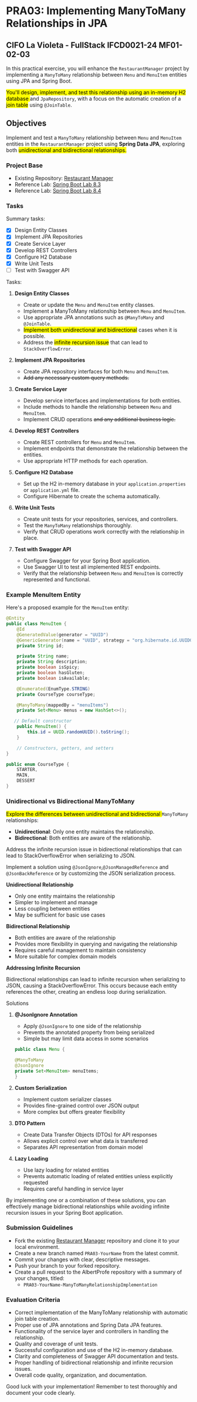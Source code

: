 # PRA03: Implementing ManyToMany Relationships in JPA

## CIFO La Violeta - FullStack IFCD0021-24 MF01-02-03

In this practical exercise, you will enhance the `RestaurantManager` project by implementing a `ManyToMany` relationship between `Menu` and `MenuItem` entities using JPA and Spring Boot.

<mark>You'll design, implement, and test this relationship using an in-memory H2 database </mark>and `JpaRepository`, with a focus on the automatic creation of a<mark> join table</mark> using `@JoinTable`.

## Objectives

Implement and test a `ManyToMany` relationship between `Menu` and `MenuItem` entities in the `RestaurantManager` project using **Spring Data JPA**, exploring both <mark>unidirectional and bidirectional relationships.</mark>

### Project Base

- Existing Repository: [Restaurant Manager](https://github.com/AlbertProfe/restaurantManager/commits/master/)
- Reference Lab: [Spring Boot Lab 8.3](https://albertprofe.dev/springboot/sblab8-3.html)
- Reference Lab: [Spring Boot Lab 8.4](https://albertprofe.dev/springboot/sblab8-4.html)

### Tasks

Summary tasks:

- [X] Design Entity Classes
- [X] Implement JPA Repositories
- [X] Create Service Layer
- [X] Develop REST Controllers
- [X] Configure H2 Database
- [X] Write Unit Tests
- [ ] Test with Swagger API

Tasks:

1. **Design Entity Classes**
   
   - Create or update the `Menu` and `MenuItem` entity classes.
   - Implement a ManyToMany relationship between `Menu` and `MenuItem`.
   - Use appropriate JPA annotations such as `@ManyToMany` and `@JoinTable`.
   - <mark>Implement both unidirectional and bidirectional</mark> cases when it is possible.
   - Address the <mark>infinite recursion issue</mark> that can lead to `StackOverflowError`.

2. **Implement JPA Repositories**
   
   - Create JPA repository interfaces for both `Menu` and `MenuItem`.
   - ~~Add any necessary custom query methods.~~

3. **Create Service Layer**
   
   - Develop service interfaces and implementations for both entities.
   - Include methods to handle the relationship between `Menu` and `MenuItem`.
   - Implement CRUD operations ~~and any additional business logic.~~

4. **Develop REST Controllers**
   
   - Create REST controllers for `Menu` and `MenuItem`.
   - Implement endpoints that demonstrate the relationship between the entities.
   - Use appropriate HTTP methods for each operation.

5. **Configure H2 Database**
   
   - Set up the H2 in-memory database in your `application.properties` or `application.yml` file.
   - Configure Hibernate to create the schema automatically.

6. **Write Unit Tests**
   
   - Create unit tests for your repositories, services, and controllers.
   - Test the `ManyToMany` relationships thoroughly.
   - Verify that CRUD operations work correctly with the relationship in place.

7. **Test with Swagger API**
   
   - Configure Swagger for your Spring Boot application.
   - Use Swagger UI to test all implemented REST endpoints.
   - Verify that the relationship between `Menu` and `MenuItem` is correctly represented and functional.

### Example MenuItem Entity

Here's a proposed example for the `MenuItem` entity:

```java
@Entity
public class MenuItem {
    @Id
    @GeneratedValue(generator = "UUID")
    @GenericGenerator(name = "UUID", strategy = "org.hibernate.id.UUIDGenerator")
    private String id;

    private String name;
    private String description;
    private boolean isSpicy;
    private boolean hasGluten;
    private boolean isAvailable;

    @Enumerated(EnumType.STRING)
    private CourseType courseType;

    @ManyToMany(mappedBy = "menuItems")
    private Set<Menu> menus = new HashSet<>();

   // Default constructor
    public MenuItem() {
        this.id = UUID.randomUUID().toString();
    }

    // Constructors, getters, and setters
}

public enum CourseType {
    STARTER,
    MAIN,
    DESSERT
}
```

### Unidirectional vs Bidirectional ManyToMany

<mark>Explore the differences between unidirectional and bidirectional </mark>`ManyToMany` relationships:

- **Unidirectional**: Only one entity maintains the relationship.
- **Bidirectional**: Both entities are aware of the relationship.

Address the infinite recursion issue in bidirectional relationships that can lead to StackOverflowError when serializing to JSON.

Implement a solution using  `@JsonIgnore`,`@JsonManagedReference` and `@JsonBackReference` or by customizing the JSON serialization process.



**Unidirectional Relationship**

- Only one entity maintains the relationship
- Simpler to implement and manage
- Less coupling between entities
- May be sufficient for basic use cases

**Bidirectional Relationship**

- Both entities are aware of the relationship
- Provides more flexibility in querying and navigating the relationship
- Requires careful management to maintain consistency
- More suitable for complex domain models

**Addressing Infinite Recursion**

Bidirectional relationships can lead to infinite recursion when serializing to JSON, causing a StackOverflowError. This occurs because each entity references the other, creating an endless loop during serialization.

Solutions

1. **@JsonIgnore Annotation**
   
   - Apply `@JsonIgnore` to one side of the relationship
   - Prevents the annotated property from being serialized
   - Simple but may limit data access in some scenarios
   
   
   
   ```java
   public class Menu { 
   
   @ManyToMany
   @JsonIgnore
   private Set<MenuItem> menuItems; 
   }
   ```

2. **Custom Serialization**
   
   - Implement custom serializer classes
   - Provides fine-grained control over JSON output
   - More complex but offers greater flexibility

3. **DTO Pattern**
   
   - Create Data Transfer Objects (DTOs) for API responses
   - Allows explicit control over what data is transferred
   - Separates API representation from domain model

4. **Lazy Loading**
   
   - Use lazy loading for related entities
   - Prevents automatic loading of related entities unless explicitly requested
   - Requires careful handling in service layer

By implementing one or a combination of these solutions, you can effectively manage bidirectional relationships while avoiding infinite recursion issues in your Spring Boot application.

### Submission Guidelines

- Fork the existing [Restaurant Manager](https://github.com/AlbertProfe/restaurantManager/commits/master/) repository and clone it to your local environment.
- Create a new branch named `PRA03-YourName` from the latest commit.
- Commit your changes with clear, descriptive messages.
- Push your branch to your forked repository.
- Create a pull request to the AlbertProfe repository with a summary of your changes, titled:
  - `PRA03-YourName-ManyToManyRelationshipImplementation`

### Evaluation Criteria

- Correct implementation of the ManyToMany relationship with automatic join table creation.
- Proper use of JPA annotations and Spring Data JPA features.
- Functionality of the service layer and controllers in handling the relationship.
- Quality and coverage of unit tests.
- Successful configuration and use of the H2 in-memory database.
- Clarity and completeness of Swagger API documentation and tests.
- Proper handling of bidirectional relationship and infinite recursion issues.
- Overall code quality, organization, and documentation.

Good luck with your implementation! Remember to test thoroughly and document your code clearly.
